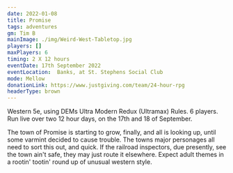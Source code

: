 ```yaml
---
date: 2022-01-08
title: Promise
tags: adventures
gm: Tim B
mainImage: ./img/Weird-West-Tabletop.jpg
players: []
maxPlayers: 6
timing: 2 X 12 hours
eventDate: 17th September 2022
eventLocation:  Banks, at St. Stephens Social Club
mode: Mellow
donationLink: https://www.justgiving.com/team/24-hour-rpg
headerType: brown
---
```

Western 5e, using DEMs Ultra Modern Redux (Ultramax) Rules. 6 players. Run live over two 12 hour days, on the 17th and 18 of September. 

The town of Promise is starting to grow, finally, and all is looking up, until some varmint decided to cause trouble. The towns major personages all need to sort this out, and quick. If the railroad inspectors, due presently, see the town ain't safe, they may just route it elsewhere. Expect adult themes in a rootin' tootin' round up of unusual western style.
